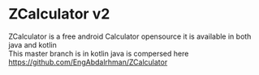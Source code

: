 # ZCalculator v2
ZCalculator is a free android Calculator opensource it is available in both java and kotlin  
This master branch is in kotlin 
java is compersed here https://github.com/EngAbdalrhman/ZCalculator
